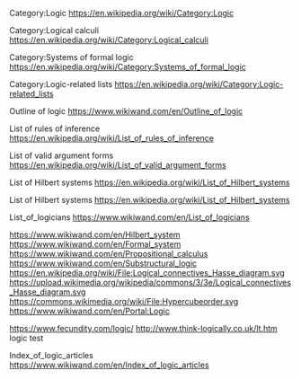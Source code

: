 

Category:Logic
https://en.wikipedia.org/wiki/Category:Logic

Category:Logical calculi
https://en.wikipedia.org/wiki/Category:Logical_calculi

Category:Systems of formal logic
https://en.wikipedia.org/wiki/Category:Systems_of_formal_logic

Category:Logic-related lists
https://en.wikipedia.org/wiki/Category:Logic-related_lists


Outline of logic
https://www.wikiwand.com/en/Outline_of_logic


List of rules of inference
https://en.wikipedia.org/wiki/List_of_rules_of_inference

List of valid argument forms
https://en.wikipedia.org/wiki/List_of_valid_argument_forms

List of Hilbert systems
https://en.wikipedia.org/wiki/List_of_Hilbert_systems


List of Hilbert systems
https://en.wikipedia.org/wiki/List_of_Hilbert_systems

List_of_logicians
https://www.wikiwand.com/en/List_of_logicians


https://www.wikiwand.com/en/Hilbert_system
https://www.wikiwand.com/en/Formal_system
https://www.wikiwand.com/en/Propositional_calculus
https://www.wikiwand.com/en/Substructural_logic
https://en.wikipedia.org/wiki/File:Logical_connectives_Hasse_diagram.svg
https://upload.wikimedia.org/wikipedia/commons/3/3e/Logical_connectives_Hasse_diagram.svg
https://commons.wikimedia.org/wiki/File:Hypercubeorder.svg
https://www.wikiwand.com/en/Portal:Logic

https://www.fecundity.com/logic/
http://www.think-logically.co.uk/lt.htm logic test


Index_of_logic_articles
https://www.wikiwand.com/en/Index_of_logic_articles